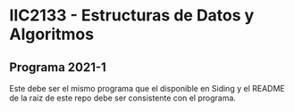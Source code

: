 # IIC2133 - Estructuras de Datos y Algoritmos
## Programa 2021-1

Este debe ser el mismo programa que el disponible en Siding y el README de la raíz de este repo debe ser consistente con el programa.
